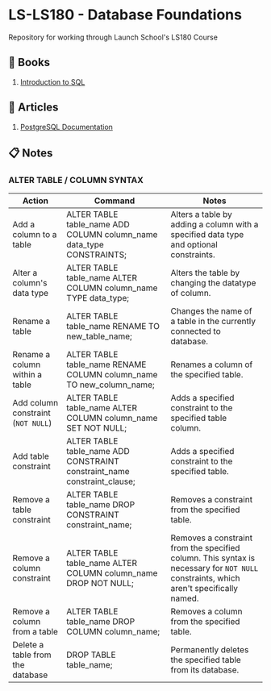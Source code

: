 # LS-LS180 - Database Foundations
Repository for working through Launch School's LS180 Course

## :green_book: Books
1. [Introduction to SQL](https://launchschool.com/books/sql)

## :memo: Articles
1. [PostgreSQL Documentation](https://wiki.postgresql.org/wiki/Main_Page)

## :clipboard: Notes

### ALTER TABLE / COLUMN SYNTAX

| Action | Command | Notes | 
|--------|---------|-------|
| Add a column to a table | ALTER TABLE table_name ADD COLUMN column_name data_type CONSTRAINTS; | Alters a table by adding a column with a specified data type and optional constraints. |
| Alter a column's data type | ALTER TABLE table_name ALTER COLUMN column_name TYPE data_type; | Alters the table by changing the datatype of column. |
| Rename a table | ALTER TABLE table_name RENAME TO new_table_name; | Changes the name of a table in the currently connected to database. |
| Rename a column within a table | ALTER TABLE table_name RENAME COLUMN column_name TO new_column_name; | Renames a column of the specified table. |
| Add column constraint (`NOT NULL`) | ALTER TABLE table_name ALTER COLUMN column_name SET NOT NULL; | Adds a specified constraint to the specified table column. |
| Add table constraint | ALTER TABLE table_name ADD CONSTRAINT constraint_name constraint_clause; | Adds a specified constraint to the specified table. |
| Remove a table constraint | ALTER TABLE table_name DROP CONSTRAINT constraint_name; | Removes a constraint from the specified table. |
| Remove a column constraint | ALTER TABLE table_name ALTER COLUMN column_name DROP NOT NULL; | Removes a constraint from the specified column. This syntax is necessary for `NOT NULL` constraints, which aren't specifically named. |
| Remove a column from a table | ALTER TABLE table_name DROP COLUMN column_name; | Removes a column from the specified table. |
| Delete a table from the database | DROP TABLE table_name; | Permanently deletes the specified table from its database. |